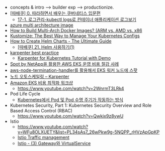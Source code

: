 * concepts & intro --> builder exp --> productionize.
* [[따배쿠] 0. 따라하면서 배우는 쿠버네티스 입문편](https://www.youtube.com/watch?v=6n5obRKsCRQ&list=PLApuRlvrZKohaBHvXAOhUD-RxD0uQ3z0c)
  * [17-1. 로그관리-kubectl logs로 컨테이너 애플리케이션 로그보기](https://www.youtube.com/watch?v=HyWZSuxwOas)
* [azure multi architecture image](https://learn.microsoft.com/ko-kr/azure/container-registry/push-multi-architecture-images)
* [How to Build Multi-Arch Docker Images? (ARM vs. AMD vs. x86](https://www.youtube.com/watch?v=AQeGdMuJWIM)
* [Kustomize: The Best Way to Manage Your Kubernetes Configs](https://www.youtube.com/watch?v=spCdNeNCuFU)
* [How to Create Helm Charts - The Ultimate Guide](https://www.youtube.com/watch?v=jUYNS90nq8U)
  * [[따배쿠] 21. Helm 사용하기(1)](https://www.youtube.com/watch?v=jUYNS90nq8U)
* [karpenter best practice](https://aws.amazon.com/ko/blogs/tech/amazon-eks-cluster-auto-scaling-karpenter-bp/)
   * [Karpenter for Kubernetes Tutorial with Demo](https://www.youtube.com/watch?v=cc2leue9P3s&t=852s)
* [Spot by NetApp을 활용한 AWS EKS 운영 비용 절감 사례](https://techtopic.skplanet.com/spotbynetapp/)
* [aws-node-termination-handler를 활용해서 EKS 워커 노드에 스팟](https://alden-kang.tistory.com/31)
* [노드 오토스케일링 – Karpenter](https://jennifersoft.com/ko/blog/kubernetes/2023-10-18-kubernetes-8/)
* [Amazon EKS 비용 최적화 워크샵](https://catalog.workshops.aws/eks-cost-optimization/ko-KR)
   * https://www.youtube.com/watch?v=2WnrmT3LRk4 
* Pod Life Cycle
   * [Kubernetes에서 Pod 및 Pod 수명 주기가 작동하는 방식](https://www.youtube.com/watch?v=wlYESb124xM)
* Kubernetes Security, Part 1: Kubernetes Security Overview and Role Based Access Control (RBAC)
   * https://www.youtube.com/watch?v=Qwkix9z8ywU
* Istio
   * https://www.youtube.com/watch?v=WFu8OLXUETY&list=PL34sAs7_26wPkw9g-5NQPP_rHVzApGpKP 
   * [Istio Traffic management](https://bcho.tistory.com/1367)
   * [Istio - (3) Gateway와 VirtualService](https://cwal.tistory.com/42)


